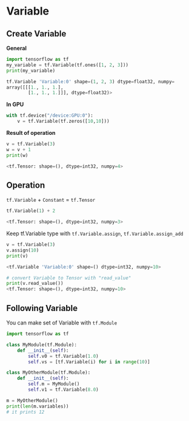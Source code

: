 # Variable

## Create Variable

**General**
``` python
import tensorflow as tf
my_variable = tf.Variable(tf.ones([1, 2, 3]))
print(my_variable)
```
``` python
tf.Variable 'Variable:0' shape=(1, 2, 3) dtype=float32, numpy=
array([[[1., 1., 1.],
        [1., 1., 1.]]], dtype=float32)>
```

**In GPU**
```python
with tf.device("/device:GPU:0"):
    v = tf.Variable(tf.zeros([10,10]))
```

**Result of operation**
```python
v = tf.Variable(3)
w = v + 1
print(w)
```
```python
<tf.Tensor: shape=(), dtype=int32, numpy=4>
```

## Operation

```tf.Variable``` + ```Constant``` = ```tf.Tensor```
```python
tf.Variable(1) + 2
```
```python
<tf.Tensor: shape=(), dtype=int32, numpy=3>
```

Keep tf.Variable type with ```tf.Variable.assign```, ```tf.Variable.assign_add```
```python
v = tf.Variable(3)
v.assign(10)
print(v)
```
```python
<tf.Variable 'Variable:0' shape=() dtype=int32, numpy=10>

# convert Variable to Tensor with "read_value"
print(v.read_value())
<tf.Tensor: shape=(), dtype=int32, numpy=10>
```

## Following Variable

You can make set of Variable with ```tf.Module```
```python
import tensorflow as tf

class MyModule(tf.Module):
    def __init__(self):
        self.v0 = tf.Variable(1.0)
        self.vs = [tf.Variable(i) for i in range(10)]

class MyOtherModule(tf.Module):
    def __init__(self):
        self.m = MyModule()
        self.v1 = tf.Variable(8.0)

m = MyOtherModule()
print(len(m.variables))
# it prints 12
```